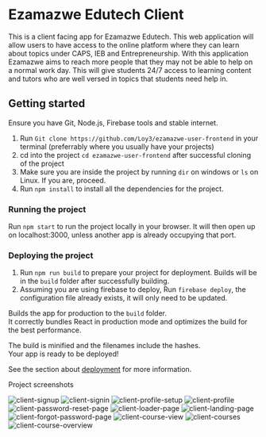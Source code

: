# Ezamazwe Edutech Client

This is a client facing app for Ezamazwe Edutech. This web application will allow users to have access to the online platform
where they can learn about topics under CAPS, IEB and Entrepreneurship. With this application Ezamazwe aims to reach more people 
that they may not be able to help on a normal work day. This will give students 24/7 access to learning content and tutors who are
well versed in topics that students need help in.

## Getting started

Ensure you have Git, Node.js, Firebase tools and stable internet.
  1. Run `Git clone https://github.com/Loy3/ezamazwe-user-frontend` in your terminal (preferrably where you usually have your projects)
  2. cd into the project `cd ezamazwe-user-frontend` after successful cloning of the project
  3. Make sure you are inside the project by running `dir` on windows or `ls` on Linux. If you are, proceed.
  4. Run `npm install` to install all the dependencies for the project.

### Running the project

Run `npm start` to run the project locally in your browser. It will then open up on localhost:3000, unless another app is already occupying that port.


### Deploying the project

  1. Run `npm run build` to prepare your project for deployment. Builds will be in the `build` folder after successfully building.
  2. Assuming you are using firebase to deploy, Run `firebase deploy`, the configuration file already exists, it will only need to be updated.

Builds the app for production to the `build` folder.\
It correctly bundles React in production mode and optimizes the build for the best performance.

The build is minified and the filenames include the hashes.\
Your app is ready to be deployed!

See the section about [deployment](https://facebook.github.io/create-react-app/docs/deployment) for more information.

Project screenshots

![client-signup](https://github.com/Loy3/ezamazwe-user-frontend/assets/106059406/e1b124d9-6c3a-4ec9-9fb8-df07cd856c10)
![client-signin](https://github.com/Loy3/ezamazwe-user-frontend/assets/106059406/383aa308-24e8-4c45-ab6f-893526335600)
![client-profile-setup](https://github.com/Loy3/ezamazwe-user-frontend/assets/106059406/ffd8c2b1-804c-495f-9224-954b63ed62cc)
![client-profile](https://github.com/Loy3/ezamazwe-user-frontend/assets/106059406/3d4bc616-4eab-4c7e-8d28-8fc9c5c16bfb)
![client-password-reset-page](https://github.com/Loy3/ezamazwe-user-frontend/assets/106059406/773bd8b1-a54b-4140-b85d-7ace443cd4e9)
![client-loader-page](https://github.com/Loy3/ezamazwe-user-frontend/assets/106059406/8c7fc9b2-d43e-4ecc-9b00-bc05c669c9e8)
![client-landing-page](https://github.com/Loy3/ezamazwe-user-frontend/assets/106059406/e60a7c93-636d-4551-ab3e-abdb55602826)
![client-forgot-password-page](https://github.com/Loy3/ezamazwe-user-frontend/assets/106059406/f7c3d6d5-9c54-4d71-b56a-3c965ce1135d)
![client-course-view](https://github.com/Loy3/ezamazwe-user-frontend/assets/106059406/3c29acdb-89cd-4fda-9120-422c15429ef0)
![client-courses](https://github.com/Loy3/ezamazwe-user-frontend/assets/106059406/057c5e32-866e-410e-8e0c-e5673bc122f7)
![client-course-overview](https://github.com/Loy3/ezamazwe-user-frontend/assets/106059406/cc34e498-3fec-4c65-8331-c3c86599a046)
